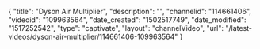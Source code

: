 {
    "title": "Dyson Air Multiplier",
    "description": "",
    "channelid": "114661406",
    "videoid": "109963564",
    "date_created": "1502517749",
    "date_modified": "1517252542",
    "type": "captivate",
    "layout": "channelVideo",
    "url": "\/latest-videos\/dyson-air-multiplier\/114661406-109963564"
}